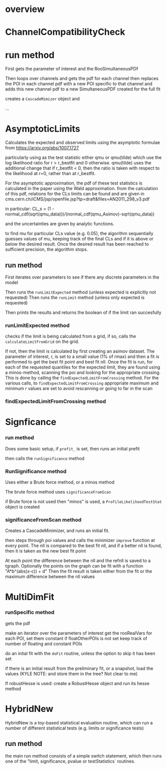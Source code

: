 # overview

# ChannelCompatibilityCheck

# run method 

   First gets the parameter of interest and the RooSimultaneousPDf 
   
   Then loops over channels and gets the pdf for each channel
   then replaces the POI in each channel pdf with a new POI specific to that channel
   and adds this new channel pdf to a new SimultaneousPDF created for the full fit

   creates a `CascadeMimizer` object and 

...


# AsymptoticLimits

Calculates the expected and observed limits using the asymptotic formulae from https://arxiv.org/abs/1007.1727

particularly using as the test statistic either qmu or qmu(tilde)
which use the log likelihood ratio  for r > r\_bestfit and 0 otherwise.
qmu(tilde) uses the additional change that if r\_bestfit < 0, then the ratio is taken with respect to the likelihood at r=0, rather than at r\_bestfit.

For the asymptotic approximation, the pdf of these test statistics is calculated in the paper using the Wald approximation.
from the calculation of this pdf, relations for the CLs limits can be found and are given in
cms.cern.ch/iCMS/jsp/openfile.jsp?tp=draft&files=AN2011_298_v3.pdf

in particular:
CL_s  = (1 - normal_cdf(sqrt(qmu_data)))/(normal_cdf(qmu_Asimov)-sqrt(qmu_data))

and the uncertainties are given by analytic functions.

to find mu for particular CLs value (e.g. 0.05), the algorithm sequentially guesses values of mu, keeping track of the final CLs
and if it is above or below the desired result. Once the desired result has been reached to sufficient precision, the algorithm stops.

## run method

First iterates over parameters to see if there any discrete parameters in the model

Then runs the `runLimitExpected` method (unless expected is explicitly not requested)
Then runs the `runLimit` method (unless only expected is requested)

Then prints the results and returns the boolean of if the limit ran succesfully

### runLimitExpected method

checks if the limit is being calculated from a grid, if so, calls the `calculateLimitFromGrid` on the grid.

If not, then the limit is calculated by first creating an asimov dataset. 
The parameter of interest, r, is set to a small value (1% of rmax) and then a fit is performed to get the best fit point and best fit nll.
Once the fit is run, for each of the requested quantiles for the expected limit, they are found using a minos-method, scanning the poi and looking for the appropriate crossing.
This is done by calling the `findExpectedLimitFromCrossing` method. 
For the various calls,  to `findExpectedLimitFromCrossing` appropriate maximum and minimum r values are set to avoid rescanning or going to far in the scan

### findExpectedLimitFromCrossing method

# Signficance

### run method

Does some basic setup, if `prefit_` is set, then runs an initial prefit

then calls the `runSignificance` method

### RunSignificance method

Uses either a Brute force method, or a minos method

The brute force method uses `significanceFromScan`

if Brute force is not used then "minos" is used, a `ProfileLikelihoodTestStat` object is created

### significanceFromScan method

Creates a CascadeMinimizer, and runs an initial fit.

then steps through poi values and calls the minimizer `improve` function at every point.
The nll is compared to the best fit nll, and if a better nll is found, then it is taken as the new best fit point

At each point the difference between the nll and the refnll is saved to a tgraph.
Optionally the points on the graph can be fit with a function "A\*b^(abs(x-c)) + d"
Then the fit result is taken either from the fit or the maximum difference between the nll values


# MultiDimFit

### runSpecific method

gets the pdf

make an iterator over the parameters of interest
get the rooRealVars for each POI, set them constant if floatOtherPOIs is not set
keep track of number of floating and constant POIs

do an intial fit with the `doFit` routine, unless the option to skip it has been set

if there is an initial result from the preliminary fit, or a snapshot, load the values 
(KYLE NOTE: and store them in the tree? Not clear to me)

If robustHesse is used:
    create a RobustHesse object and run its hesse method




# HybridNew

HybridNew is a toy-based statistical evaluation routine, which can run a number of different statistical tests (e.g. limits or significance tests)

## run method

the main run method consists of a simple switch statement, which then runs one of the "limit, significance, pvalue or testStatistics` routines.

